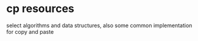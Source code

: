 # cp resources
select algorithms and data structures, also some common implementation for copy and paste
